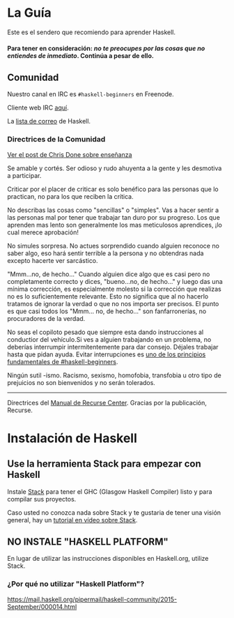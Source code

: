 # La Guía

Este es el sendero que recomiendo para aprender Haskell.


#### Para tener en consideración: *no te preocupes por las cosas que no entiendes de inmediato*. Continúa a pesar de ello.

## Comunidad

Nuestro canal en IRC es `#haskell-beginners` en Freenode.

Cliente web IRC [aquí](http://webchat.freenode.net/).

La [lista de correo](https://wiki.haskell.org/Mailing_lists) de Haskell.

### Directrices de la Comunidad
[Ver el post de Chris Done sobre enseñanza](http://chrisdone.com/posts/teaching)

Se amable y cortés. Ser odioso y rudo ahuyenta a la gente y les desmotiva a participar.

Criticar por el placer de criticar es solo benéfico para las personas que lo practican, no para los que reciben la crítica.

No describas las cosas como "sencillas" o "simples". Vas a hacer sentir a las personas mal por tener que trabajar tan duro por su progreso. Los que aprenden mas lento son generalmente los mas meticulosos aprendices, ¡lo cual merece aprobación!

No simules sorpresa. No actues sorprendido cuando alguien reconoce no saber algo, eso hará sentir terrible a la persona y no obtendras nada excepto hacerte ver sarcástico.

"Mmm...no, de hecho..." Cuando alguien dice algo que es casi pero no completamente correcto y dices, "bueno...no, de hecho..." y luego das una mínima corrección, es especialmente molesto si la corrección que realizas no es lo suficientemente relevante. Esto no significa que al no hacerlo tratamos de ignorar la verdad o que no nos importa ser precisos. El punto es que casi todos los "Mmm... no, de hecho..." son fanfarronerías, no procuradores de la verdad. 

No seas el copiloto pesado que siempre esta dando instrucciones al conductior del vehículo.Si ves a alguien trabajando en un problema, no deberías interrumpir intermitentemente para dar consejo. Déjales trabajar hasta que pidan ayuda. Evitar interrupciones es [uno de los principios fundamentales de #haskell-beginners](http://chrisdone.com/posts/teaching).

Ningún sutil -ismo. Racismo, sexismo, homofobia, transfobia u otro tipo de prejuicios no son bienvenidos y no serán tolerados.

---

Directrices del [Manual de Recurse Center](https://www.recurse.com/manual). Gracias por la publicación, Recurse.

# Instalación de Haskell

## Use la herramienta Stack para empezar con Haskell

Instale [Stack](http://haskellstack.org) para tener el GHC (Glasgow Haskell Compiler) listo y para compilar sus proyectos.

Caso usted no conozca nada sobre Stack y te gustaria de tener una visión general, hay un [tutorial en vídeo sobre Stack](https://www.youtube.com/watch?v=sRonIB8ZStw).


## NO INSTALE "HASKELL PLATFORM"

En lugar de utilizar las instrucciones disponibles en Haskell.org, utilize Stack.

### ¿Por qué no utilizar "Haskell Platform"?

https://mail.haskell.org/pipermail/haskell-community/2015-September/000014.html


